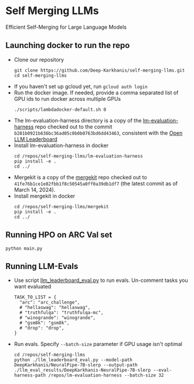 # Self Merging LLMs
Efficient Self-Merging for Large Language Models

## Launching docker to run the repo
- Clone our repository 
  ```
  git clone https://github.com/Deep-Karkhanis/self-merging-llms.git
  cd self-merging-llms
  ```
- If you haven't set up gcloud yet, run `gcloud auth login`
- Run the docker image. If needed, provide a comma separated list of GPU ids to run docker across multiple GPUs
  ```
  ./scripts/lambdadocker-default.sh 0
  ```
- The lm-evaluation-harness directory is a copy of the [lm-evaluation-harness](https://github.com/EleutherAI/lm-evaluation-harness.git) repo checked out to the commit `b281b0921b636bc36ad05c0b0b0763bd6dd43463`, consistent with the [Open LLM Leaderboard](https://huggingface.co/spaces/HuggingFaceH4/open_llm_leaderboard)
- Install lm-evaluation-harness in docker
  ```
  cd /repos/self-merging-llms/lm-evaluation-harness
  pip install -e .
  cd ../
  ```
- Mergekit is a copy of the [mergekit](https://github.com/arcee-ai/mergekit) repo checked out to `41fe76b1ce1e82fbb1f8c50545a0ff0a39db1df7` (the latest commit as of March 14, 2024).
- Install mergekit in docker
  ```
  cd /repos/self-merging-llms/mergekit
  pip install -e .
  cd ../
  ```

## Running HPO on ARC Val set
  ```
  python main.py
  ```

## Running LLM-Evals 
- Use script [llm_leaderboard_eval.py](https://github.com/Deep-Karkhanis/self-merging-llms/blob/main/llm_leaderboard_eval.py) to run evals. Un-comment tasks you want evaluated
  ```
  TASK_TO_LIST = {
    "arc": "arc_challenge",
    # "hellaswag": "hellaswag",
    # "truthfulqa": "truthfulqa-mc",
    # "winogrande": "winogrande",
    # "gsm8k": "gsm8k",
    # "drop": "drop",
  }
  ```
- Run evals. Specify `--batch-size` parameter if GPU usage isn't optimal 
  ```
  cd /repos/self-merging-llms
  python ./llm_leaderboard_eval.py --model-path DeepKarkhanis/NeuralPipe-7B-slerp --output-path ./llm_eval_results/DeepKarkhanis-NeuralPipe-7B-slerp --eval-harness-path /repos/lm-evaluation-harness --batch-size 32
  ```
